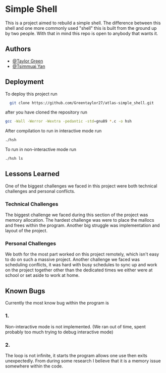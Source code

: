 
# Simple Shell

This is a project aimed to rebuild a simple shell. The difference between this shell and one more commonly used "shell" this is built from the ground up by two people. With that in mind this repo is open to anybody that wants it.


## Authors

- [@Taylor Green](https://www.github.com/Greentaylor27)
- [@Tsimmuaj Yan](https://github.com/Jimwall0)


## Deployment

To deploy this project run

```bash
  git clone https://github.com/Greentaylor27/atlas-simple_shell.git
```
after you have cloned the repository run

```bash
gcc -Wall -Werror -Wextra -pedantic -std=gnu89 *.c -o hsh
```
After compilation to run in interactive mode run

```bash
./hsh
```
To run in non-interactive mode run

```bash
./hsh ls
```


## Lessons Learned

One of the biggest challenges we faced in this project were both technical challenges and personal conflicts.

### Technical Challenges

The biggest challenge we faced during this section of the project was memory allocation. The hardest challenge was were to place the mallocs and frees within the program. Another big struggle was implementation and layout of the project.

### Personal Challenges

We both for the most part worked on this project remotely, which isn't easy to do on such a massive project. Another challenge we faced was scheduling conflicts, it was hard with busy schedules to sync up and work on the project together other than the dedicated times we either were at school or set aside to work at home.
## Known Bugs

Currently the most know bug within the program is 

### 1.

Non-interactive mode is not implemented. (We ran out of time, spent probably too much trying to debug interactive mode)

### 2.

The loop is not infinite, it starts the program allows one use then exits unexpectedly. From during some research I believe that it is a memory issue somewhere within the code.
